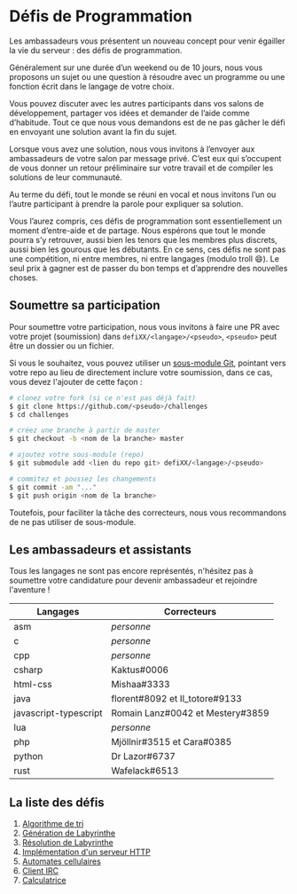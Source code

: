 # Défis de Programmation

Les ambassadeurs vous présentent un nouveau concept pour venir égailler la vie
du serveur : des défis de programmation.

Généralement sur une durée d’un weekend ou de 10 jours, nous vous proposons un
sujet ou une question à résoudre avec un programme ou une fonction écrit dans
le langage de votre choix.

Vous pouvez discuter avec les autres participants dans vos salons de
développement, partager vos idées et demander de l’aide comme d’habitude. Tout
ce que nous vous demandons est de ne pas gâcher le défi en envoyant une
solution avant la fin du sujet.

Lorsque vous avez une solution, nous vous invitons à l’envoyer aux ambassadeurs
de votre salon par message privé. C’est eux qui s’occupent de vous donner un
retour préliminaire sur votre travail et de compiler les solutions de leur
communauté.

Au terme du défi, tout le monde se réuni en vocal et nous invitons l’un ou
l’autre participant à prendre la parole pour expliquer sa solution.

Vous l’aurez compris, ces défis de programmation sont essentiellement un moment
d’entre-aide et de partage. Nous espérons que tout le monde pourra s’y
retrouver, aussi bien les tenors que les membres plus discrets, aussi bien les
gourous que les débutants. En ce sens, ces défis ne sont pas une compétition,
ni entre membres, ni entre langages (modulo troll :smile:). Le seul prix à
gagner est de passer du bon temps et d’apprendre des nouvelles choses.

## Soumettre sa participation

Pour soumettre votre participation, nous vous invitons à faire une PR
avec votre projet (soumission) dans `defiXX/<langage>/<pseudo>`,
`<pseudo>` peut être un dossier ou un fichier.

Si vous le souhaitez, vous pouvez utiliser un [sous-module Git](https://git-scm.com/docs/git-submodule),
pointant vers votre repo au lieu de directement inclure votre soumission,
dans ce cas, vous devez l'ajouter de cette façon :

```sh
# clonez votre fork (si ce n'est pas déjà fait)
$ git clone https://github.com/<pseudo>/challenges
$ cd challenges

# créez une branche à partir de master
$ git checkout -b <nom de la branche> master

# ajoutez votre sous-module (repo)
$ git submodule add <lien du repo git> defiXX/<langage>/<pseudo>

# commitez et poussez les changements
$ git commit -am "..."
$ git push origin <nom de la branche>
```

Toutefois, pour faciliter la tâche des correcteurs,
nous vous recommandons de ne pas utiliser de sous-module.

## Les ambassadeurs et assistants

Tous les langages ne sont pas encore représentés, n'hésitez pas à soumettre
votre candidature pour devenir ambassadeur et rejoindre l'aventure !

| Langages | Correcteurs |
| -------- | ----------- |
| asm | *personne* |
| c | *personne* |
| cpp | *personne* |
| csharp | Kaktus#0006 |
| html-css | Mishaa#3333 |
| java | florent#8092 et Il_totore#9133 |
| javascript-typescript | Romain Lanz#0042 et Mestery#3859 |
| lua | *personne* |
| php | Mjöllnir#3515 et Cara#0385 |
| python | Dr Lazor#6737 |
| rust | Wafelack#6513 |

## La liste des défis

1. [Algorithme de tri](defi01)
2. [Génération de Labyrinthe](defi02)
3. [Résolution de Labyrinthe](defi03)
4. [Implémentation d'un serveur HTTP](defi04)
5. [Automates cellulaires](defi05)
6. [Client IRC](defi06)
7. [Calculatrice](defi07)
